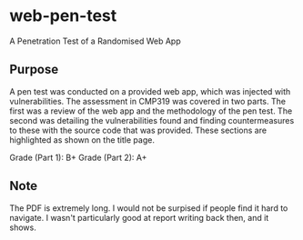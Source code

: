 # web-pen-test
A Penetration Test of a Randomised Web App

## Purpose
A pen test was conducted on a provided web app, which was injected with vulnerabilities. The assessment in CMP319 was covered in two parts.
The first was a review of the web app and the methodology of the pen test. The second was detailing the vulnerabilities found and finding 
countermeasures to these with the source code that was provided. These sections are highlighted as shown on the title page.

Grade (Part 1): B+
Grade (Part 2): A+

## Note
The PDF is extremely long. I would not be surpised if people find it hard to navigate. I wasn't particularly good at report writing 
back then, and it shows. 
